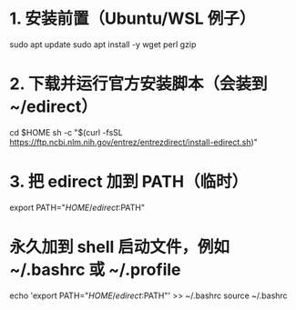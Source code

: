 # 1. 安装前置（Ubuntu/WSL 例子）
sudo apt update
sudo apt install -y wget perl gzip

# 2. 下载并运行官方安装脚本（会装到 ~/edirect）
cd $HOME
sh -c "$(curl -fsSL https://ftp.ncbi.nlm.nih.gov/entrez/entrezdirect/install-edirect.sh)"

# 3. 把 edirect 加到 PATH（临时）
export PATH="$HOME/edirect:$PATH"

# 永久加到 shell 启动文件，例如 ~/.bashrc 或 ~/.profile
echo 'export PATH="$HOME/edirect:$PATH"' >> ~/.bashrc
source ~/.bashrc
